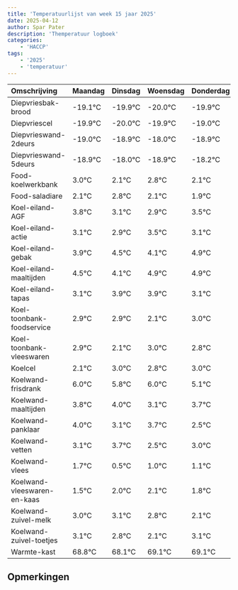 ```yaml
---
title: 'Temperatuurlijst van week 15 jaar 2025'
date: 2025-04-12
author: Spar Pater
description: 'Themperatuur logboek'
categories:
    - 'HACCP'
tags:
    - '2025'
    - 'temperatuur'
---
```

|Omschrijving|Maandag|Dinsdag|Woensdag|Donderdag|Vrijdag|Zaterdag|Zondag|
|:---|:---|:---|:---|:---|:---|:---|:---|
|Diepvriesbak-brood|-19.1°C|-19.9°C|-20.0°C|-19.9°C|-19.0°C|-19.9°C| |
|Diepvriescel|-19.9°C|-20.0°C|-19.9°C|-19.0°C|-19.9°C|-19.2°C| |
|Diepvrieswand-2deurs|-19.0°C|-18.9°C|-18.0°C|-18.9°C|-18.2°C|-18.9°C| |
|Diepvrieswand-5deurs|-18.9°C|-18.0°C|-18.9°C|-18.2°C|-18.9°C|-19.1°C| |
|Food-koelwerkbank|3.0°C|2.1°C|2.8°C|2.1°C|1.9°C|2.5°C| |
|Food-saladiare|2.1°C|2.8°C|2.1°C|1.9°C|2.5°C|2.1°C| |
|Koel-eiland-AGF|3.8°C|3.1°C|2.9°C|3.5°C|3.1°C|3.9°C| |
|Koel-eiland-actie|3.1°C|2.9°C|3.5°C|3.1°C|3.9°C|3.9°C| |
|Koel-eiland-gebak|3.9°C|4.5°C|4.1°C|4.9°C|4.9°C|4.1°C| |
|Koel-eiland-maaltijden|4.5°C|4.1°C|4.9°C|4.9°C|4.1°C|5.0°C| |
|Koel-eiland-tapas|3.1°C|3.9°C|3.9°C|3.1°C|4.0°C|3.8°C| |
|Koel-toonbank-foodservice|2.9°C|2.9°C|2.1°C|3.0°C|2.8°C|3.0°C| |
|Koel-toonbank-vleeswaren|2.9°C|2.1°C|3.0°C|2.8°C|3.0°C|2.1°C| |
|Koelcel|2.1°C|3.0°C|2.8°C|3.0°C|2.1°C|2.7°C| |
|Koelwand-frisdrank|6.0°C|5.8°C|6.0°C|5.1°C|5.7°C|4.5°C| |
|Koelwand-maaltijden|3.8°C|4.0°C|3.1°C|3.7°C|2.5°C|3.0°C| |
|Koelwand-panklaar|4.0°C|3.1°C|3.7°C|2.5°C|3.0°C|3.1°C| |
|Koelwand-vetten|3.1°C|3.7°C|2.5°C|3.0°C|3.1°C|2.8°C| |
|Koelwand-vlees|1.7°C|0.5°C|1.0°C|1.1°C|0.8°C|0.1°C| |
|Koelwand-vleeswaren-en-kaas|1.5°C|2.0°C|2.1°C|1.8°C|1.1°C|2.1°C| |
|Koelwand-zuivel-melk|3.0°C|3.1°C|2.8°C|2.1°C|3.1°C|3.1°C| |
|Koelwand-zuivel-toetjes|3.1°C|2.8°C|2.1°C|3.1°C|3.1°C|3.4°C| |
|Warmte-kast|68.8°C|68.1°C|69.1°C|69.1°C|69.4°C|68.9°C| |

## Opmerkingen



